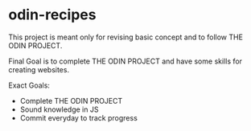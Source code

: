 # odin-recipes
This project is meant only for revising basic concept and to follow THE ODIN PROJECT.

Final Goal is to complete THE ODIN PROJECT and have some skills for creating websites.

Exact Goals:
- Complete THE ODIN PROJECT
- Sound knowledge in JS
- Commit everyday to track progress
